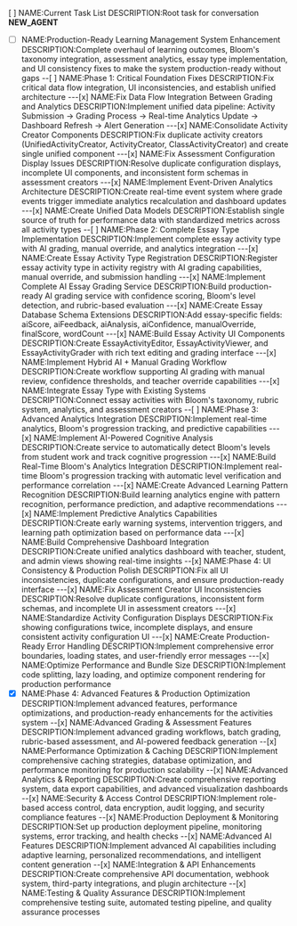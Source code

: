 [ ] NAME:Current Task List DESCRIPTION:Root task for conversation __NEW_AGENT__
-[ ] NAME:Production-Ready Learning Management System Enhancement DESCRIPTION:Complete overhaul of learning outcomes, Bloom's taxonomy integration, assessment analytics, essay type implementation, and UI consistency fixes to make the system production-ready without gaps
--[ ] NAME:Phase 1: Critical Foundation Fixes DESCRIPTION:Fix critical data flow integration, UI inconsistencies, and establish unified architecture
---[x] NAME:Fix Data Flow Integration Between Grading and Analytics DESCRIPTION:Implement unified data pipeline: Activity Submission → Grading Process → Real-time Analytics Update → Dashboard Refresh → Alert Generation
---[x] NAME:Consolidate Activity Creator Components DESCRIPTION:Fix duplicate activity creators (UnifiedActivityCreator, ActivityCreator, ClassActivityCreator) and create single unified component
---[x] NAME:Fix Assessment Configuration Display Issues DESCRIPTION:Resolve duplicate configuration displays, incomplete UI components, and inconsistent form schemas in assessment creators
---[x] NAME:Implement Event-Driven Analytics Architecture DESCRIPTION:Create real-time event system where grade events trigger immediate analytics recalculation and dashboard updates
---[x] NAME:Create Unified Data Models DESCRIPTION:Establish single source of truth for performance data with standardized metrics across all activity types
--[ ] NAME:Phase 2: Complete Essay Type Implementation DESCRIPTION:Implement complete essay activity type with AI grading, manual override, and analytics integration
---[x] NAME:Create Essay Activity Type Registration DESCRIPTION:Register essay activity type in activity registry with AI grading capabilities, manual override, and submission handling
---[x] NAME:Implement Complete AI Essay Grading Service DESCRIPTION:Build production-ready AI grading service with confidence scoring, Bloom's level detection, and rubric-based evaluation
---[x] NAME:Create Essay Database Schema Extensions DESCRIPTION:Add essay-specific fields: aiScore, aiFeedback, aiAnalysis, aiConfidence, manualOverride, finalScore, wordCount
---[x] NAME:Build Essay Activity UI Components DESCRIPTION:Create EssayActivityEditor, EssayActivityViewer, and EssayActivityGrader with rich text editing and grading interface
---[x] NAME:Implement Hybrid AI + Manual Grading Workflow DESCRIPTION:Create workflow supporting AI grading with manual review, confidence thresholds, and teacher override capabilities
---[x] NAME:Integrate Essay Type with Existing Systems DESCRIPTION:Connect essay activities with Bloom's taxonomy, rubric system, analytics, and assessment creators
--[ ] NAME:Phase 3: Advanced Analytics Integration DESCRIPTION:Implement real-time analytics, Bloom's progression tracking, and predictive capabilities
---[x] NAME:Implement AI-Powered Cognitive Analysis DESCRIPTION:Create service to automatically detect Bloom's levels from student work and track cognitive progression
---[x] NAME:Build Real-Time Bloom's Analytics Integration DESCRIPTION:Implement real-time Bloom's progression tracking with automatic level verification and performance correlation
---[x] NAME:Create Advanced Learning Pattern Recognition DESCRIPTION:Build learning analytics engine with pattern recognition, performance prediction, and adaptive recommendations
---[x] NAME:Implement Predictive Analytics Capabilities DESCRIPTION:Create early warning systems, intervention triggers, and learning path optimization based on performance data
---[x] NAME:Build Comprehensive Dashboard Integration DESCRIPTION:Create unified analytics dashboard with teacher, student, and admin views showing real-time insights
--[x] NAME:Phase 4: UI Consistency & Production Polish DESCRIPTION:Fix all UI inconsistencies, duplicate configurations, and ensure production-ready interface
---[x] NAME:Fix Assessment Creator UI Inconsistencies DESCRIPTION:Resolve duplicate configurations, inconsistent form schemas, and incomplete UI in assessment creators
---[x] NAME:Standardize Activity Configuration Displays DESCRIPTION:Fix showing configurations twice, incomplete displays, and ensure consistent activity configuration UI
---[x] NAME:Create Production-Ready Error Handling DESCRIPTION:Implement comprehensive error boundaries, loading states, and user-friendly error messages
---[x] NAME:Optimize Performance and Bundle Size DESCRIPTION:Implement code splitting, lazy loading, and optimize component rendering for production performance
-[x] NAME:Phase 4: Advanced Features & Production Optimization DESCRIPTION:Implement advanced features, performance optimizations, and production-ready enhancements for the activities system
--[x] NAME:Advanced Grading & Assessment Features DESCRIPTION:Implement advanced grading workflows, batch grading, rubric-based assessment, and AI-powered feedback generation
--[x] NAME:Performance Optimization & Caching DESCRIPTION:Implement comprehensive caching strategies, database optimization, and performance monitoring for production scalability
--[x] NAME:Advanced Analytics & Reporting DESCRIPTION:Create comprehensive reporting system, data export capabilities, and advanced visualization dashboards
--[x] NAME:Security & Access Control DESCRIPTION:Implement role-based access control, data encryption, audit logging, and security compliance features
--[x] NAME:Production Deployment & Monitoring DESCRIPTION:Set up production deployment pipeline, monitoring systems, error tracking, and health checks
--[x] NAME:Advanced AI Features DESCRIPTION:Implement advanced AI capabilities including adaptive learning, personalized recommendations, and intelligent content generation
--[x] NAME:Integration & API Enhancements DESCRIPTION:Create comprehensive API documentation, webhook system, third-party integrations, and plugin architecture
--[x] NAME:Testing & Quality Assurance DESCRIPTION:Implement comprehensive testing suite, automated testing pipeline, and quality assurance processes